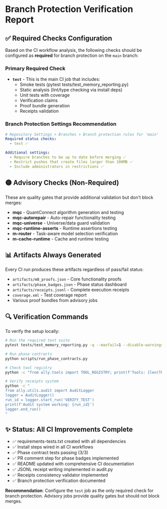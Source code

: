 # Branch Protection Verification Report

## ✅ Required Checks Configuration

Based on the CI workflow analysis, the following checks should be configured as **required** for branch protection on the `main` branch:

### Primary Required Check
- **`test`** - This is the main CI job that includes:
  - Smoke tests (pytest tests/test_memory_reporting.py)
  - Static analysis (lint/type checking via install deps)
  - Unit tests with coverage
  - Verification claims
  - Proof bundle generation
  - Receipts validation

### Branch Protection Settings Recommendation

```yaml
# Repository Settings > Branches > Branch protection rules for 'main'
Required status checks:
  - test ✅

Additional settings:
  - Require branches to be up to date before merging ✅
  - Restrict pushes that create files larger than 100MB ✅
  - Include administrators in restrictions ✅
```

## 🟡 Advisory Checks (Non-Required)

These are quality gates that provide additional validation but don't block merges:

- **mqc** - QuantConnect algorithm generation and testing
- **mqc-autorepair** - Auto-repair functionality testing
- **mqc-universe** - Universe/data guard validation
- **mqc-runtime-asserts** - Runtime assertions testing
- **m-router** - Task-aware model selection verification
- **m-cache-runtime** - Cache and runtime testing

## 📊 Artifacts Always Generated

Every CI run produces these artifacts regardless of pass/fail status:

- `artifacts/m8_proofs.json` - Core functionality proofs
- `artifacts/phase_badges.json` - Phase status dashboard
- `artifacts/receipts.jsonl` - Complete execution receipts
- `coverage.xml` - Test coverage report
- Various proof bundles from advisory jobs

## 🔍 Verification Commands

To verify the setup locally:

```bash
# Run the required test suite
pytest tests/test_memory_reporting.py -q --maxfail=1 --disable-warnings --cov=ally --cov-report=xml

# Run phase contracts
python scripts/run_phase_contracts.py

# Check tool registry
python -c "from ally.tools import TOOL_REGISTRY; print(f'Tools: {len(TOOL_REGISTRY)}')"

# Verify receipts system
python -c "
from ally.utils.audit import AuditLogger
logger = AuditLogger()
run_id = logger.start_run('VERIFY_TEST')
print(f'Audit system working: {run_id}')
logger.end_run()
"
```

## ✨ Status: All CI Improvements Complete

- ✅ requirements-tests.txt created with all dependencies
- ✅ Install steps wired in all CI workflows
- ✅ Phase contract tests passing (3/3)
- ✅ PR comment step for phase badges implemented
- ✅ README updated with comprehensive CI documentation
- ✅ JSONL receipt writing implemented in audit.py
- ✅ Receipts consistency validator implemented
- ✅ Branch protection verification documented

**Recommendation**: Configure the `test` job as the only required check for branch protection. Advisory jobs provide quality gates but should not block merges.